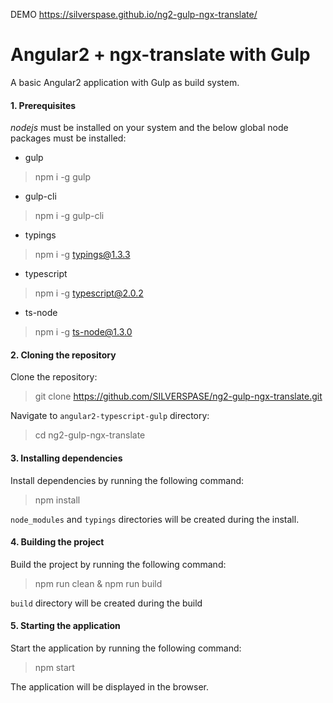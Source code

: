 
DEMO
https://silverspase.github.io/ng2-gulp-ngx-translate/

Angular2 + ngx-translate with Gulp
=================================

A basic Angular2 application with Gulp as build system.

#### 1. Prerequisites

*nodejs* must be installed on your system and the below global node packages must be installed:

- gulp

> npm i -g gulp

- gulp-cli

> npm i -g gulp-cli

- typings

> npm i -g typings@1.3.3

- typescript

> npm i -g typescript@2.0.2

- ts-node

> npm i -g ts-node@1.3.0


#### 2. Cloning the repository

Clone the repository:

> git clone https://github.com/SILVERSPASE/ng2-gulp-ngx-translate.git

Navigate to `angular2-typescript-gulp` directory:

> cd ng2-gulp-ngx-translate

#### 3. Installing dependencies

Install dependencies by running the following command:

> npm install

`node_modules` and `typings` directories will be created during the install.

#### 4. Building the project

Build the project by running the following command:

> npm run clean & npm run build

`build` directory will be created during the build

#### 5. Starting the application

Start the application by running the following command:

> npm start

The application will be displayed in the browser.
